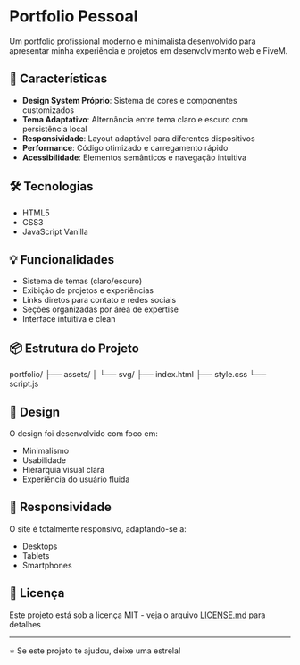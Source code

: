 # Portfolio Pessoal

Um portfolio profissional moderno e minimalista desenvolvido para apresentar minha experiência e projetos em desenvolvimento web e FiveM.

## 🚀 Características

- **Design System Próprio**: Sistema de cores e componentes customizados
- **Tema Adaptativo**: Alternância entre tema claro e escuro com persistência local
- **Responsividade**: Layout adaptável para diferentes dispositivos
- **Performance**: Código otimizado e carregamento rápido
- **Acessibilidade**: Elementos semânticos e navegação intuitiva

## 🛠️ Tecnologias

- HTML5
- CSS3
- JavaScript Vanilla

## 💡 Funcionalidades

- Sistema de temas (claro/escuro)
- Exibição de projetos e experiências
- Links diretos para contato e redes sociais
- Seções organizadas por área de expertise
- Interface intuitiva e clean

## 📦 Estrutura do Projeto

portfolio/
├── assets/
│ └── svg/
├── index.html
├── style.css
└── script.js


## 🎨 Design

O design foi desenvolvido com foco em:
- Minimalismo
- Usabilidade
- Hierarquia visual clara
- Experiência do usuário fluida

## 📱 Responsividade

O site é totalmente responsivo, adaptando-se a:
- Desktops
- Tablets
- Smartphones

## 📄 Licença

Este projeto está sob a licença MIT - veja o arquivo [LICENSE.md](LICENSE.md) para detalhes

---

⭐ Se este projeto te ajudou, deixe uma estrela!
